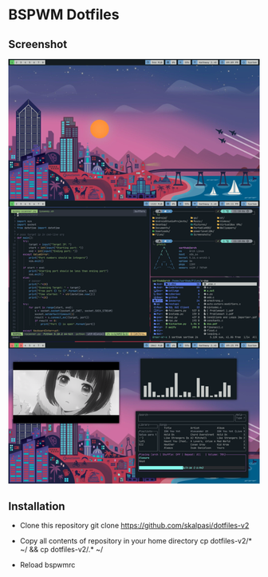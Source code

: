 # BSPWM Dotfiles
## Screenshot

![screenshot](Wallpapers/rice.png)

## Installation
* Clone this repository
  git clone https://github.com/skalpasi/dotfiles-v2
  
* Copy all contents of repository in your home directory
  cp dotfiles-v2/* ~/ && cp dotfiles-v2/.* ~/

* Reload bspwmrc
